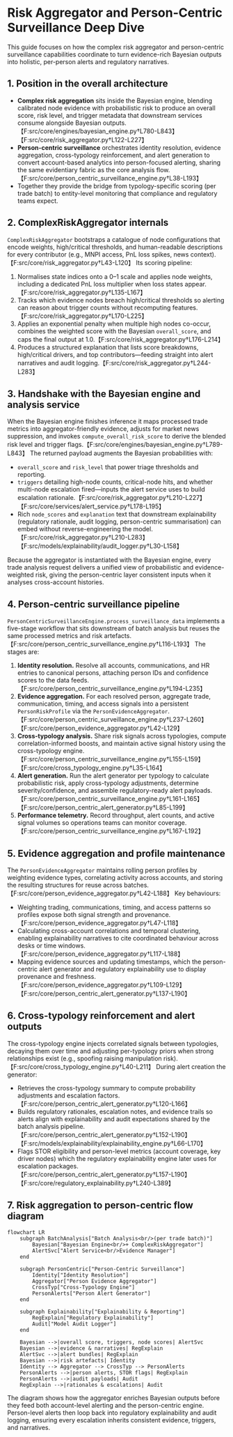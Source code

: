# Risk Aggregator and Person-Centric Surveillance Deep Dive

This guide focuses on how the complex risk aggregator and person-centric surveillance capabilities coordinate to turn evidence-rich Bayesian outputs into holistic, per-person alerts and regulatory narratives.

## 1. Position in the overall architecture

- **Complex risk aggregation** sits inside the Bayesian engine, blending calibrated node evidence with probabilistic risk to produce an overall score, risk level, and trigger metadata that downstream services consume alongside Bayesian outputs.【F:src/core/engines/bayesian_engine.py†L780-L843】【F:src/core/risk_aggregator.py†L122-L227】
- **Person-centric surveillance** orchestrates identity resolution, evidence aggregation, cross-typology reinforcement, and alert generation to convert account-based analytics into person-focused alerting, sharing the same evidentiary fabric as the core analysis flow.【F:src/core/person_centric_surveillance_engine.py†L38-L193】
- Together they provide the bridge from typology-specific scoring (per trade batch) to entity-level monitoring that compliance and regulatory teams expect.

## 2. ComplexRiskAggregator internals

`ComplexRiskAggregator` bootstraps a catalogue of node configurations that encode weights, high/critical thresholds, and human-readable descriptions for every contributor (e.g., MNPI access, PnL loss spikes, news context).【F:src/core/risk_aggregator.py†L43-L120】 Its scoring pipeline:

1. Normalises state indices onto a 0–1 scale and applies node weights, including a dedicated PnL loss multiplier when loss states appear.【F:src/core/risk_aggregator.py†L135-L167】
2. Tracks which evidence nodes breach high/critical thresholds so alerting can reason about trigger counts without recomputing features.【F:src/core/risk_aggregator.py†L170-L225】
3. Applies an exponential penalty when multiple high nodes co-occur, combines the weighted score with the Bayesian `overall_score`, and caps the final output at 1.0.【F:src/core/risk_aggregator.py†L176-L214】
4. Produces a structured explanation that lists score breakdowns, high/critical drivers, and top contributors—feeding straight into alert narratives and audit logging.【F:src/core/risk_aggregator.py†L244-L283】

## 3. Handshake with the Bayesian engine and analysis service

When the Bayesian engine finishes inference it maps processed trade metrics into aggregator-friendly evidence, adjusts for market news suppression, and invokes `compute_overall_risk_score` to derive the blended risk level and trigger flags.【F:src/core/engines/bayesian_engine.py†L789-L843】 The returned payload augments the Bayesian probabilities with:

- `overall_score` and `risk_level` that power triage thresholds and reporting.
- `triggers` detailing high-node counts, critical-node hits, and whether multi-node escalation fired—inputs the alert service uses to build escalation rationale.【F:src/core/risk_aggregator.py†L210-L227】【F:src/core/services/alert_service.py†L178-L195】
- Rich `node_scores` and `explanation` text that downstream explainability (regulatory rationale, audit logging, person-centric summarisation) can embed without reverse-engineering the model.【F:src/core/risk_aggregator.py†L210-L283】【F:src/models/explainability/audit_logger.py†L30-L158】

Because the aggregator is instantiated with the Bayesian engine, every trade analysis request delivers a unified view of probabilistic and evidence-weighted risk, giving the person-centric layer consistent inputs when it analyses cross-account histories.

## 4. Person-centric surveillance pipeline

`PersonCentricSurveillanceEngine.process_surveillance_data` implements a five-stage workflow that sits downstream of batch analysis but reuses the same processed metrics and risk artefacts.【F:src/core/person_centric_surveillance_engine.py†L116-L193】 The stages are:

1. **Identity resolution.** Resolve all accounts, communications, and HR entries to canonical persons, attaching person IDs and confidence scores to the data feeds.【F:src/core/person_centric_surveillance_engine.py†L194-L235】
2. **Evidence aggregation.** For each resolved person, aggregate trade, communication, timing, and access signals into a persistent `PersonRiskProfile` via the `PersonEvidenceAggregator`.【F:src/core/person_centric_surveillance_engine.py†L237-L260】【F:src/core/person_evidence_aggregator.py†L42-L129】
3. **Cross-typology analysis.** Share risk signals across typologies, compute correlation-informed boosts, and maintain active signal history using the cross-typology engine.【F:src/core/person_centric_surveillance_engine.py†L155-L159】【F:src/core/cross_typology_engine.py†L35-L164】
4. **Alert generation.** Run the alert generator per typology to calculate probabilistic risk, apply cross-typology adjustments, determine severity/confidence, and assemble regulatory-ready alert payloads.【F:src/core/person_centric_surveillance_engine.py†L161-L165】【F:src/core/person_centric_alert_generator.py†L85-L199】
5. **Performance telemetry.** Record throughput, alert counts, and active signal volumes so operations teams can monitor coverage.【F:src/core/person_centric_surveillance_engine.py†L167-L192】

## 5. Evidence aggregation and profile maintenance

The `PersonEvidenceAggregator` maintains rolling person profiles by weighting evidence types, correlating activity across accounts, and storing the resulting structures for reuse across batches.【F:src/core/person_evidence_aggregator.py†L42-L188】 Key behaviours:

- Weighting trading, communications, timing, and access patterns so profiles expose both signal strength and provenance.【F:src/core/person_evidence_aggregator.py†L47-L118】
- Calculating cross-account correlations and temporal clustering, enabling explainability narratives to cite coordinated behaviour across desks or time windows.【F:src/core/person_evidence_aggregator.py†L117-L188】
- Mapping evidence sources and updating timestamps, which the person-centric alert generator and regulatory explainability use to display provenance and freshness.【F:src/core/person_evidence_aggregator.py†L109-L129】【F:src/core/person_centric_alert_generator.py†L137-L190】

## 6. Cross-typology reinforcement and alert outputs

The cross-typology engine injects correlated signals between typologies, decaying them over time and adjusting per-typology priors when strong relationships exist (e.g., spoofing raising manipulation risk).【F:src/core/cross_typology_engine.py†L40-L211】 During alert creation the generator:

- Retrieves the cross-typology summary to compute probability adjustments and escalation factors.【F:src/core/person_centric_alert_generator.py†L120-L166】
- Builds regulatory rationales, escalation notes, and evidence trails so alerts align with explainability and audit expectations shared by the batch analysis pipeline.【F:src/core/person_centric_alert_generator.py†L152-L190】【F:src/models/explainability/explainability_engine.py†L66-L170】
- Flags STOR eligibility and person-level metrics (account coverage, key driver nodes) which the regulatory explainability engine later uses for escalation packages.【F:src/core/person_centric_alert_generator.py†L157-L190】【F:src/core/regulatory_explainability.py†L240-L389】

## 7. Risk aggregation to person-centric flow diagram

```mermaid
flowchart LR
    subgraph BatchAnalysis["Batch Analysis<br/>(per trade batch)"]
        Bayesian["Bayesian Engine<br/>+ ComplexRiskAggregator"]
        AlertSvc["Alert Service<br/>Evidence Manager"]
    end

    subgraph PersonCentric["Person-Centric Surveillance"]
        Identity["Identity Resolution"]
        Aggregator["Person Evidence Aggregator"]
        CrossTyp["Cross-Typology Engine"]
        PersonAlerts["Person Alert Generator"]
    end

    subgraph Explainability["Explainability & Reporting"]
        RegExplain["Regulatory Explainability"]
        Audit["Model Audit Logger"]
    end

    Bayesian -->|overall score, triggers, node scores| AlertSvc
    Bayesian -->|evidence & narratives| RegExplain
    AlertSvc -->|alert bundles| RegExplain
    Bayesian -->|risk artefacts| Identity
    Identity --> Aggregator --> CrossTyp --> PersonAlerts
    PersonAlerts -->|person alerts, STOR flags| RegExplain
    PersonAlerts -->|audit payloads| Audit
    RegExplain -->|rationales & escalations| Audit
```

The diagram shows how the aggregator enriches Bayesian outputs before they feed both account-level alerting and the person-centric engine. Person-level alerts then loop back into regulatory explainability and audit logging, ensuring every escalation inherits consistent evidence, triggers, and narratives.
